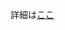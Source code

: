 詳細は[ここ](https://github.com/Ichihai1415/JmalHnd-Tsunami-Observe/blob/main/JmalHnd-Tsunami-Observe/README.md)

